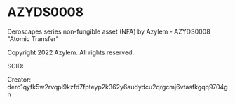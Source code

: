 # AZYDS0008
Deroscapes series non-fungible asset (NFA) by Azylem - AZYDS0008 "Atomic Transfer"

Copyright 2022 Azylem. All rights reserved.

SCID: 

Creator: dero1qyfk5w2rvqpl9kzfd7fpteyp2k362y6audydcu2qrgcmj6vtasfkgqq9704gn
